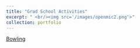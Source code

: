 ```yaml
---
title: "Grad School Activities"
excerpt: " <br/><img src='/images/openmic2.png'>"
collection: portfolio
---
```


[Bowling](https://www.dropbox.com/scl/fi/ov4je4vbx9yvbwabkf5kk/Bowling.MP4?rlkey=ms12akbnbo4b8n0ioq0ovge4d&st=igsdm4xu&dl=0)
